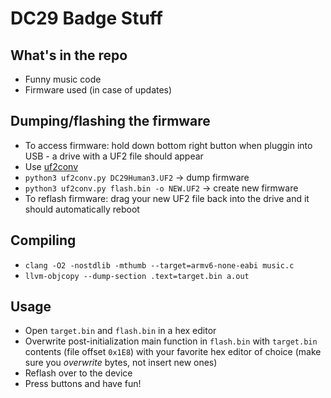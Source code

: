# DC29 Badge Stuff

## What's in the repo
+ Funny music code
+ Firmware used (in case of updates)

## Dumping/flashing the firmware
+ To access firmware: hold down bottom right button when pluggin into USB - a drive with a UF2 file should appear
+ Use [uf2conv](https://github.com/microsoft/uf2/blob/master/utils/uf2conv.py)
+ `python3 uf2conv.py DC29Human3.UF2` -> dump firmware
+ `python3 uf2conv.py flash.bin -o NEW.UF2` -> create new firmware
+ To reflash firmware: drag your new UF2 file back into the drive and it should automatically reboot

## Compiling
+ `clang -O2 -nostdlib -mthumb --target=armv6-none-eabi music.c`
+ `llvm-objcopy --dump-section .text=target.bin a.out`

## Usage
+ Open `target.bin` and `flash.bin` in a hex editor
+ Overwrite post-initialization main function in `flash.bin` with `target.bin` contents (file offset `0x1E8`) with your favorite hex editor of choice (make sure you *overwrite* bytes, not insert new ones)
+ Reflash over to the device 
+ Press buttons and have fun!
